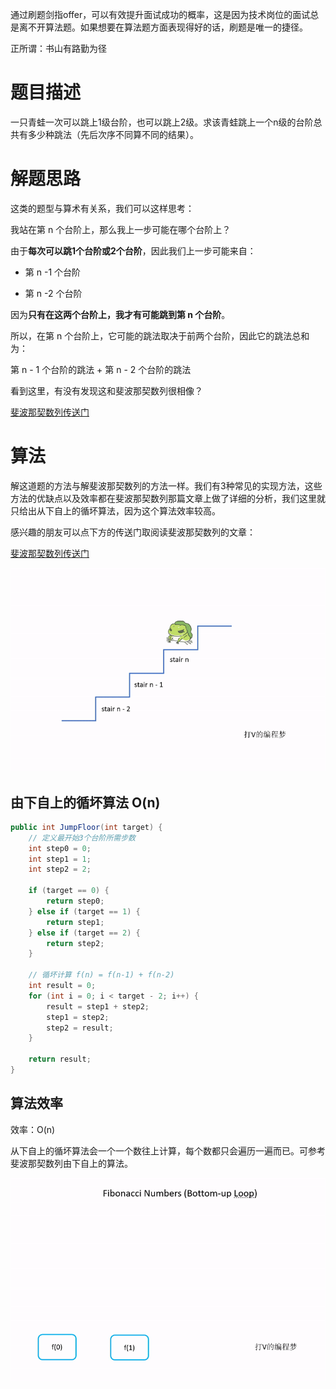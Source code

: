 
通过刷题剑指offer，可以有效提升面试成功的概率，这是因为技术岗位的面试总是离不开算法题。如果想要在算法题方面表现得好的话，刷题是唯一的捷径。

正所谓：书山有路勤为径

# 题目描述

一只青蛙一次可以跳上1级台阶，也可以跳上2级。求该青蛙跳上一个n级的台阶总共有多少种跳法（先后次序不同算不同的结果）。

# 解题思路

这类的题型与算术有关系，我们可以这样思考：

我站在第 n 个台阶上，那么我上一步可能在哪个台阶上？ 

由于**每次可以跳1个台阶或2个台阶**，因此我们上一步可能来自：

- 第 n -1 个台阶

- 第 n -2 个台阶

因为**只有在这两个台阶上，我才有可能跳到第 n 个台阶**。

所以，在第 n 个台阶上，它可能的跳法取决于前两个台阶，因此它的跳法总和为：

第 n - 1 个台阶的跳法 + 第 n - 2 个台阶的跳法

看到这里，有没有发现这和斐波那契数列很相像？

[斐波那契数列传送门](../04.斐波那契数列/斐波那契数列.md)

# 算法

解这道题的方法与解斐波那契数列的方法一样。我们有3种常见的实现方法，这些方法的优缺点以及效率都在斐波那契数列那篇文章上做了详细的分析，我们这里就只给出从下自上的循坏算法，因为这个算法效率较高。

感兴趣的朋友可以点下方的传送门取阅读斐波那契数列的文章：

[斐波那契数列传送门](../04.斐波那契数列/斐波那契数列.md)

![jumpSteps](img/jumpSteps.gif)

## 由下自上的循坏算法 O(n)

```java
public int JumpFloor(int target) {
    // 定义最开始3个台阶所需步数
    int step0 = 0;
    int step1 = 1;
    int step2 = 2;

    if (target == 0) {
        return step0;
    } else if (target == 1) {
        return step1;
    } else if (target == 2) {
        return step2;
    }

    // 循坏计算 f(n) = f(n-1) + f(n-2)
    int result = 0;
    for (int i = 0; i < target - 2; i++) {
        result = step1 + step2;
        step1 = step2;
        step2 = result;
    }

    return result;
}
```

## 算法效率

效率：O(n)

从下自上的循坏算法会一个一个数往上计算，每个数都只会遍历一遍而已。可参考斐波那契数列由下自上的算法。

![斐波那契数列循坏计算](../04.斐波那契数列/img/fib_loop.gif)
